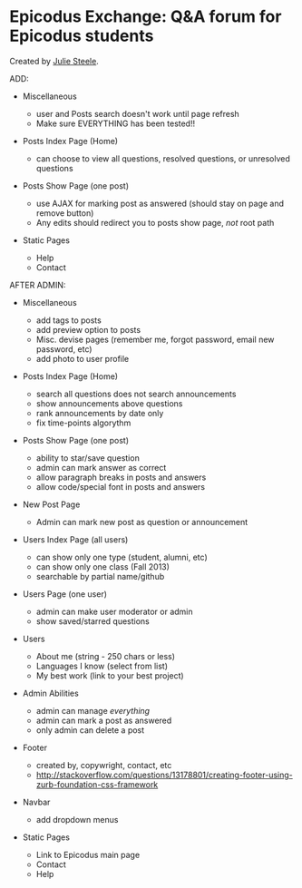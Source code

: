 # Epicodus Exchange: Q&A forum for Epicodus students

Created by [Julie Steele](http://juliesteele.site44.com/).


ADD:

- Miscellaneous
  - user and Posts search doesn't work until page refresh
  - Make sure EVERYTHING has been tested!!

- Posts Index Page (Home)
  - can choose to view all questions, resolved questions, or unresolved questions

- Posts Show Page (one post)
  - use AJAX for marking post as answered (should stay on page and remove button)
  - Any edits should redirect you to posts show page, *not* root path
  
- Static Pages
  - Help
  - Contact




AFTER ADMIN:

- Miscellaneous
  - add tags to posts
  - add preview option to posts
  - Misc. devise pages (remember me, forgot password, email new password, etc)
  - add photo to user profile


- Posts Index Page (Home)
  - search all questions does not search announcements
  - show announcements above questions
  - rank announcements by date only
  - fix time-points algorythm
- Posts Show Page (one post)
  - ability to star/save question
  - admin can mark answer as correct
  - allow paragraph breaks in posts and answers
  - allow code/special font in posts and answers
- New Post Page
  - Admin can mark new post as question or announcement

- Users Index Page (all users)
  - can show only one type (student, alumni, etc)
  - can show only one class (Fall 2013)
  - searchable by partial name/github
- Users Page (one user)
  - admin can make user moderator or admin
  - show saved/starred questions

- Users
  - About me (string - 250 chars or less)
  - Languages I know (select from list)
  - My best work (link to your best project)

- Admin Abilities
  - admin can manage *everything*
  - admin can mark a post as answered
  - only admin can delete a post

- Footer
  - created by, copywright, contact, etc
  - http://stackoverflow.com/questions/13178801/creating-footer-using-zurb-foundation-css-framework

- Navbar
  - add dropdown menus

- Static Pages
  - Link to Epicodus main page
  - Contact
  - Help

